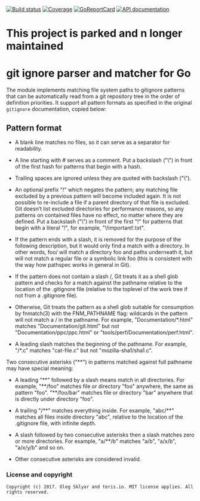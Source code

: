 [![Build status][buildimage]][build] [![Coverage][codecovimage]][codecov] [![GoReportCard][cardimage]][card] [![API documentation][docsimage]][docs]

# This project is parked and n longer maintained

# git ignore parser and matcher for Go
 
The module implements matching file system paths to gitignore patterns that can be automatically read from 
  a git repository tree in the order of definition priorities. It support all pattern formats as specified
  in the original `gitignore` documentation, copied below:

## Pattern format

* A blank line matches no files, so it can serve as a separator for readability.

* A line starting with # serves as a comment. Put a backslash ("\\") 
in front of the first hash for patterns that begin with a hash.

* Trailing spaces are ignored unless they are quoted with backslash ("\\").

* An optional prefix "!" which negates the pattern; any matching file excluded 
by a previous pattern will become included again. It is not possible to 
re-include a file if a parent directory of that file is excluded. 
Git doesn’t list excluded directories for performance reasons, so 
any patterns on contained files have no effect, no matter where they are 
defined. Put a backslash ("\\") in front of the first "!" for patterns 
that begin with a literal "!", for example, "\\!important!.txt".

* If the pattern ends with a slash, it is removed for the purpose of the 
following description, but it would only find a match with a directory. 
In other words, foo/ will match a directory foo and paths underneath it, 
but will not match a regular file or a symbolic link foo (this is consistent 
with the way how pathspec works in general in Git).

* If the pattern does not contain a slash /, Git treats it as a shell glob 
pattern and checks for a match against the pathname relative to the location 
of the .gitignore file (relative to the toplevel of the work tree if not 
from a .gitignore file).

* Otherwise, Git treats the pattern as a shell glob suitable for consumption 
by fnmatch(3) with the FNM_PATHNAME flag: wildcards in the pattern will 
not match a / in the pathname. For example, "Documentation/*.html" matches 
"Documentation/git.html" but not "Documentation/ppc/ppc.html" or 
"tools/perf/Documentation/perf.html".

* A leading slash matches the beginning of the pathname. For example, 
"/*.c" matches "cat-file.c" but not "mozilla-sha1/sha1.c".

Two consecutive asterisks ("**") in patterns matched against full pathname 
may have special meaning:

* A leading "\*\*" followed by a slash means match in all directories. 
For example, "\*\*/foo" matches file or directory "foo" anywhere, the same as 
pattern "foo". "**/foo/bar" matches file or directory "bar" 
anywhere that is directly under directory "foo".

* A trailing "/\*\*" matches everything inside. For example, "abc/**" matches 
all files inside directory "abc", relative to the location of the 
.gitignore file, with infinite depth.

* A slash followed by two consecutive asterisks then a slash matches 
zero or more directories. For example, "a/**/b" matches "a/b", "a/x/b", 
"a/x/y/b" and so on.

* Other consecutive asterisks are considered invalid.

### License and copyright

	Copyright (c) 2017. Oleg Sklyar and teris.io. MIT license applies. All rights reserved.


[build]: https://travis-ci.org/teris-io/gitignore
[buildimage]: https://travis-ci.org/teris-io/gitignore.svg?branch=master

[codecov]: https://codecov.io/github/teris-io/gitignore?branch=master
[codecovimage]: https://codecov.io/github/teris-io/gitignore/coverage.svg?branch=master

[card]: http://goreportcard.com/report/teris-io/gitignore
[cardimage]: https://goreportcard.com/badge/github.com/teris-io/gitignore

[docs]: https://godoc.org/github.com/teris-io/gitignore
[docsimage]: http://img.shields.io/badge/godoc-reference-blue.svg?style=flat
